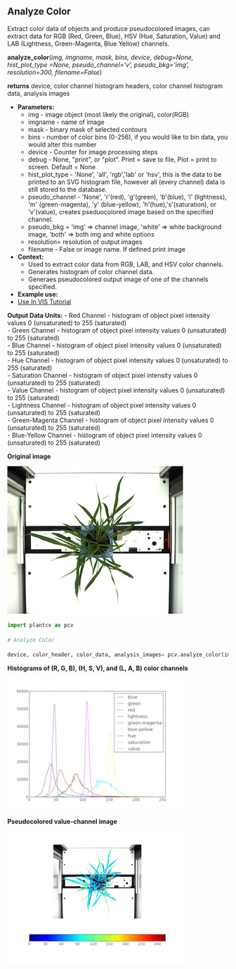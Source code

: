 ## Analyze Color

Extract color data of objects and produce pseudocolored images, can extract data for RGB (Red, Green, Blue), HSV (Hue, Saturation, Value) and LAB (Lightness, Green-Magenta, Blue Yellow) channels.

**analyze_color**(*img, imgname, mask, bins, device, debug=None, hist_plot_type =None, pseudo_channel='v', pseudo_bkg='img', resolution=300, filename=False*)

**returns** device, color channel histogram headers, color channel histogram data, analysis images
- **Parameters:**
    - img - image object (most likely the original), color(RGB)
    - imgname - name of image
    - mask - binary mask of selected contours
    - bins - number of color bins (0-256), if you would like to bin data, you would alter this number
    - device - Counter for image processing steps
    - debug - None, "print", or "plot". Print = save to file, Plot = print to screen. Default = None
    - hist_plot_type - 'None', 'all', 'rgb','lab' or 'hsv', this is the data to be printed to an SVG histogram file, however all (every channel) data is still stored to the database.
    - pseudo_channel - 'None', 'r'(red), 'g'(green), 'b'(blue), 'l' (lightness), 'm' (green-magenta), 'y' (blue-yellow), 'h'(hue),'s'(saturation), or 'v'(value), creates pseduocolored image based on the specified channel.
    - pseudo_bkg = 'img' => channel image, 'white' => white background image, 'both' => both img and white options
    - resolution= resolution of output images
    - filename - False or image name. If defined print image
- **Context:**
    - Used to extract color data from RGB, LAB, and HSV color channels.
    - Generates histogram of color channel data.
    - Generaes pseudocolored output image of one of the channels specified.
- **Example use:**  
 - [Use In VIS Tutorial](vis_tutorial.md)
 
**Output Data Units:** 
    - Red Channel - histogram of object pixel intensity values 0 (unsaturated) to 255 (saturated)  
    - Green Channel - histogram of object pixel intensity values 0 (unsaturated) to 255 (saturated)  
    - Blue Channel - histogram of object pixel intensity values 0 (unsaturated) to 255 (saturated)  
    - Hue Channel - histogram of object pixel intensity values 0 (unsaturated) to 255 (saturated)  
    - Saturation Channel - histogram of object pixel intensity values 0 (unsaturated) to 255 (saturated)  
    - Value Channel - histogram of object pixel intensity values 0 (unsaturated) to 255 (saturated)  
    - Lightness Channel - histogram of object pixel intensity values 0 (unsaturated) to 255 (saturated)  
    - Green-Magenta Channel - histogram of object pixel intensity values 0 (unsaturated) to 255 (saturated)  
    - Blue-Yellow Channel - histogram of object pixel intensity values 0 (unsaturated) to 255 (saturated)  

**Original image**

![Screenshot](img/documentation_images/analyze_color/original_image.jpg)

```python
import plantcv as pcv

# Analyze Color
    
device, color_header, color_data, analysis_images= pcv.analyze_color(img, imagename, mask, 256, device, debug="print", None, 'v', 'img', 300, /home/user/analyze_color.png)
```

**Histograms of (R, G, B), (H, S, V), and (L, A, B) color channels**

![Screenshot](img/documentation_images/analyze_color/color_histogram.jpg)

**Pseudocolored value-channel image**

![Screenshot](img/documentation_images/analyze_color/pseudocolored_value_image.jpg)
